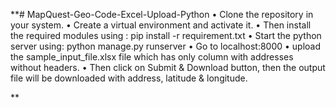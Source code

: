 **# MapQuest-Geo-Code-Excel-Upload-Python
•	Clone the repository in your system.
•	Create a virtual environment and activate it.
•	Then install the required modules using : pip install -r requirement.txt
•	Start the python server using: python manage.py runserver
•	Go to localhost:8000
•	upload the sample_input_file.xlsx file which has only column with addresses without headers.
•	Then click on Submit & Download button, then the output file will be downloaded with address, latitude & longitude.

**
